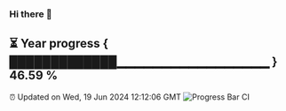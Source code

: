 ### Hi there 👋
⏳ Year progress { █████████████▁▁▁▁▁▁▁▁▁▁▁▁▁▁▁▁▁ } 46.59 %
---
⏰ Updated on Wed, 19 Jun 2024 12:12:06 GMT
![Progress Bar CI](https://github.com/Moyi321/Moyi321/workflows/Progress%20Bar%20CI/badge.svg)

